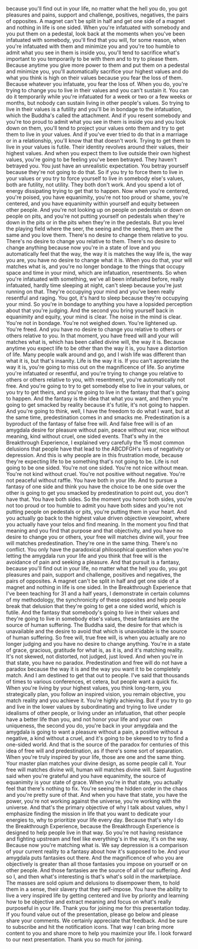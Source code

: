  because you'll find out in your life, no matter what the hell you do, you got pleasures and pains, support and challenge, positives, negatives, the pairs of opposites. A magnet can't be split in half and get one side of a magnet and nothing in life is one sided. When you're infatuated with somebody and you put them on a pedestal, look back at the moments when you've been infatuated with somebody, you'll find that you will, for some reason, when you're infatuated with them and minimize you and you're too humble to admit what you see in them is inside you, you'll tend to sacrifice what's important to you temporarily to be with them and to try to please them. Because anytime you give more power to them and put them on a pedestal and minimize you, you'll automatically sacrifice your highest values and do what you think is high on their values because you fear the loss of them. Because whatever you infatuate, you fear the loss of. When you do, you're trying to change you to live in their values and you can't sustain it. You can do it temporarily while you're infatuated for a week or two or a few weeks or months, but nobody can sustain living in other people's values. So trying to live in their values is a futility and you'll be in bondage to the infatuation, which the Buddha's called the attachment. And if you resent somebody and you're too proud to admit what you see in them is inside you and you look down on them, you'll tend to project your values onto them and try to get them to live in your values. And if you've ever tried to do that in a marriage or in a relationship, you'll know that that doesn't work. Trying to get them to live in your values is futile. Their identity revolves around their values, their highest values. And when you expect them to live outside their own highest values, you're going to be feeling you've been betrayed. They haven't betrayed you. You just have an unrealistic expectation. You betray yourself because they're not going to do that. So if you try to force them to live in your values or you try to force yourself to live in somebody else's values, both are futility, not utility. They both don't work. And you spend a lot of energy dissipating trying to get that to happen. Now when you're centered, you're poised, you have equanimity, you're not too proud or shame, you're centered, and you have equanimity within yourself and equity between other people. And you're not looking up on people on pedestals or down on people on pits, and you're not putting yourself on pedestals when they're down in the pits or in the pits when they're in the pedestals. But you level the playing field where the seer, the seeing and the seeing, them are the same and you love them. There's no desire to change them relative to you. There's no desire to change you relative to them. There's no desire to change anything because now you're in a state of love and you automatically feel that the way, the way it is matches the way life is, the way you are, you have no desire to change what it is. When you do that, your will matches what is, and you're no longer bondage to the things that occupy space and time in your mind, which are infatuation, resentments. So when you're infatuated with something, we've all been infatuated before, really infatuated, hardly time sleeping at night, can't sleep because you're just running on that. They're occupying your mind and you've been really resentful and raging. You got, it's hard to sleep because they're occupying your mind. So you're in bondage to anything you have a lopsided perception about that you're judging. And the second you bring yourself back in equanimity and equity, your mind is clear. The noise in the mind is clear. You're not in bondage. You're not weighed down. You're lightened up. You're freed. And you have no desire to change you relative to others or others relative to you. In that moment, you have freed will and your will matches what is, which has been called divine will, the way it is. Because anytime you expect life to be other than the way it is, you have a distortion of life. Many people walk around and go, and I wish life was different than what it is, but that's insanity. Life is the way it is. If you can't appreciate the way it is, you're going to miss out on the magnificence of life. So anytime you're infatuated or resentful, and you're trying to change you relative to others or others relative to you, with resentment, you're automatically not free. And you're going to try to get somebody else to live in your values, or you try to get theirs, and you're going to live in the fantasy that that's going to happen. And the fantasy is the idea that what you want, and then you're going to get smacked by reality because it's futile, it's not going to happen. And you're going to think, well, I have the freedom to do what I want, but at the same time, predestination comes in and smacks me. Predestination is a byproduct of the fantasy of false free will. And false free will is of an amygdala desire for pleasure without pain, peace without war, nice without meaning, kind without cruel, one sided events. That's why in the Breakthrough Experience, I explained very carefully the 15 most common delusions that people have that lead to the ABCDFGH's ives of negativity or depression. And this is why people are in this frustration mode, because they're expecting life to be something that's not going to be. Life is not going to be one sided. You're not one sided. You're not nice without mean. You're not kind without cruel. You're not positive without negative. You're not peaceful without raffle. You have both in your life. And to pursue a fantasy of one side and think you have the choice to be one side over the other is going to get you smacked by predestination to point out, you don't have that. You have both sides. So the moment you honor both sides, you're not too proud or too humble to admit you have both sides and you're not putting people on pedestals or pits, you're putting them in your heart. And you actually go back to the highest value driven objective viewpoint, where you actually have your telos and find meaning. In the moment you find that meaning and you find that purpose and that objectivity, and you have no desire to change you or others, your free will matches divine will, your free will matches predestination. They're one in the same thing. There's no conflict. You only have the paradoxical philosophical question when you're letting the amygdala run your life and you think that free will is the avoidance of pain and seeking a pleasure. And that pursuit is a fantasy, because you'll find out in your life, no matter what the hell you do, you got pleasures and pain, support and challenge, positives and negatives, the pairs of opposites. A magnet can't be split in half and get one side of a magnet and nothing in life is one sided. In the Breakthrough Experience that I've been teaching for 31 and a half years, I demonstrate in certain columns of my methodology, the synchronicity of these opposites and help people break that delusion that they're going to get a one sided world, which is futile. And the fantasy that somebody's going to live in their values and they're going to live in somebody else's values, these fantasies are the source of human suffering. The Buddha said, the desire for that which is unavailable and the desire to avoid that which is unavoidable is the source of human suffering. So free will, true free will, is when you actually are no longer judging and you have no desire to change anything. You're in a state of grace, gracious, gratitude for what is, as it is, and it's matching reality. It's not skewed, not distorted, not judged, just loved. And when you're in that state, you have no paradox. Predestination and free will do not have a paradox because the way it is and the way you want it to be completely match. And I am destined to get that out to people. I've said that thousands of times to various conferences, et cetera, but people want a quick fix. When you're living by your highest values, you think long-term, you strategically plan, you follow an inspired vision, you remain objective, you match reality and you achieve it. You're highly achieving. But if you try to go and live in the lower values by subordinating and trying to live under idealisms of other people, or living under an infatuation, that other people have a better life than you, and not honor your life and your own uniqueness, the second you do, you're back in your amygdala and the amygdala is going to want a pleasure without a pain, a positive without a negative, a kind without a cruel, and it's going to be skewed to try to find a one-sided world. And that is the source of the paradox for centuries of this idea of free will and predestination, as if there's some sort of separation. When you're truly inspired by your life, those are one and the same thing. Your master plan matches your divine design, as some people call it. Your free will matches divine will, human will matches divine will. Saint Augustine said when you're grateful and you have equanimity, the source of equanimity is your state of grace. When you're in that state, you actually feel that there's nothing to fix. You're seeing the hidden order in the chaos and you're pretty sure of that. And when you have that state, you have the power, you're not working against the universe, you're working with the universe. And that's the primary objective of why I talk about values, why I emphasize finding the mission in life that you want to dedicate your energies to, why to prioritize your life every day. Because that's why I do the Breakthrough Experience, because the Breakthrough Experience is designed to help people live in that way. So you're not having resistance and fighting upstream and feel like everything's in the way, it's on the way. Because now you're matching what is. We say depression is a comparison of your current reality to a fantasy about how it's supposed to be. And your amygdala puts fantasies out there. And the magnificence of who you are objectively is greater than all those fantasies you impose on yourself or on other people. And those fantasies are the source of all of our suffering. And so I, and then what's interesting is that's what's sold in the marketplace. The masses are sold opium and delusions to disempower them, to hold them in a sense, their slavery that they self-impose. You have the ability to live a very inspired life by getting centered and live by priority and learning how to be objective and extract meaning and focus on what's really purposeful in your life. Thank you for joining me for this presentation today. If you found value out of the presentation, please go below and please share your comments. We certainly appreciate that feedback. And be sure to subscribe and hit the notification icons. That way I can bring more content to you and share more to help you maximize your life. I look forward to our next presentation. Thank you so much for joining.